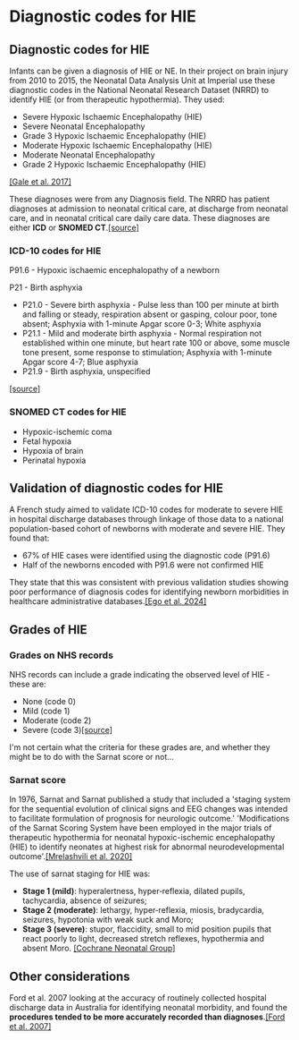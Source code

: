 # Diagnostic codes for HIE

## Diagnostic codes for HIE

Infants can be given a diagnosis of HIE or NE. In their project on brain injury from 2010 to 2015, the Neonatal Data Analysis Unit at Imperial use these diagnostic codes in the National Neonatal Research Dataset (NRRD) to identify HIE (or from therapeutic hypothermia). They used:
* Severe Hypoxic Ischaemic Encephalopathy (HIE)
* Severe Neonatal Encephalopathy
* Grade 3 Hypoxic Ischaemic Encephalopathy (HIE)
* Moderate Hypoxic Ischaemic Encephalopathy (HIE)
* Moderate Neonatal Encephalopathy
* Grade 2 Hypoxic Ischaemic Encephalopathy (HIE)

[[Gale et al. 2017]](https://assets.publishing.service.gov.uk/media/5a82446ced915d74e6236ad3/Report_on_brain_injury_occurring_during_or_soon_after_birth.pdf)

These diagnoses were from any Diagnosis field. The NRRD has patient diagnoses at admission to neonatal critical care, at discharge from neonatal care, and in neonatal critical care daily care data. These diagnoses are either **ICD** or **SNOMED CT**.[[source]](https://www.datadictionary.nhs.uk/data_sets/clinical_data_sets/national_neonatal_data_set/national_neonatal_data_set_-_episodic_and_daily_care.html)

### ICD-10 codes for HIE

P91.6 - Hypoxic ischaemic encephalopathy of a newborn

P21 - Birth asphyxia
* P21.0 - Severe birth asphyxia - Pulse less than 100 per minute at birth and falling or steady, respiration absent or gasping, colour poor, tone absent; Asphyxia with 1-minute Apgar score 0-3; White asphyxia
* P21.1 - Mild and moderate birth asphyxia - Normal respiration not established within one minute, but heart rate 100 or above, some muscle tone present, some response to stimulation; Asphyxia with 1-minute Apgar score 4-7; Blue asphyxia
* P21.9 - Birth asphyxia, unspecified

[[source]](https://icd.who.int/browse10/2019/en)

### SNOMED CT codes for HIE

* Hypoxic-ischemic coma
* Fetal hypoxia
* Hypoxia of brain
* Perinatal hypoxia

## Validation of diagnostic codes for HIE

A French study aimed to validate ICD-10 codes for moderate to severe HIE in hospital discharge databases through linkage of those data to a national population-based cohort of newborns with moderate and severe HIE. They found that:
* 67% of HIE cases were identified using the diagnostic code (P91.6)
* Half of the newborns encoded with P91.6 were not confirmed HIE

They state that this was consistent with previous validation studies showing poor performance of diagnosis codes for identifying newborn morbidities in healthcare administrative databases.[[Ego et al. 2024]](https://doi.org/10.1016/j.jpeds.2024.113950)

## Grades of HIE

### Grades on NHS records

NHS records can include a grade indicating the observed level of HIE - these are:
* None (code 0)
* Mild (code 1)
* Moderate (code 2)
* Severe (code 3)[[source]](https://www.datadictionary.nhs.uk/attributes/hypoxic_ischemic_encephalopathy_grade.html)

I'm not certain what the criteria for these grades are, and whether they might be to do with the Sarnat score or not...

### Sarnat score

In 1976, Sarnat and Sarnat published a study that included a 'staging system for the sequential evolution of clinical signs and EEG changes was intended to facilitate formulation of prognosis for neurologic outcome.' 'Modifications of the Sarnat Scoring System have been employed in the major trials of therapeutic hypothermia for neonatal hypoxic-ischemic encephalopathy (HIE) to identify neonates at highest risk for abnormal neurodevelopmental outcome'.[[Mrelashvili et al. 2020]](https://doi.org/10.1038%2Fs41390-020-01143-5)

The use of sarnat staging for HIE was:
* **Stage 1 (mild)**: hyperalertness, hyper‐reflexia, dilated pupils, tachycardia, absence of seizures;
* **Stage 2 (moderate)**: lethargy, hyper‐reflexia, miosis, bradycardia, seizures, hypotonia with weak suck and Moro;
* **Stage 3 (severe)**: stupor, flaccidity, small to mid position pupils that react poorly to light, decreased stretch reflexes, hypothermia and absent Moro. [[Cochrane Neonatal Group]](https://doi.org/10.1002%2F14651858.CD003311.pub3)

## Other considerations

Ford et al. 2007  looking at the accuracy of routinely collected hospital discharge data in Australia for identifying neonatal morbidity, and found the **procedures tended to be more accurately recorded than diagnoses**.[[Ford et al. 2007]](https://doi.org/10.1186/1472-6963-7-188)
